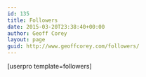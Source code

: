 ```yaml
---
id: 135
title: Followers
date: 2015-03-20T23:38:40+00:00
author: Geoff Corey
layout: page
guid: http://www.geoffcorey.com/followers/
---
```

[userpro template=followers]
